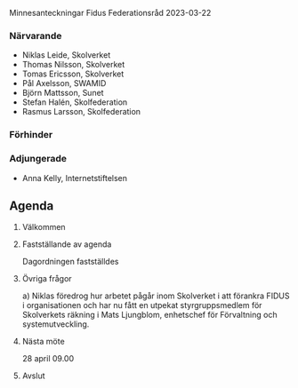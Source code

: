 Minnesanteckningar Fidus Federationsråd 2023-03-22

### Närvarande
* Niklas Leide, Skolverket
* Thomas Nilsson, Skolverket
* Tomas Ericsson, Skolverket
* Pål Axelsson, SWAMID
* Björn Mattsson, Sunet
* Stefan Halén, Skolfederation
* Rasmus Larsson, Skolfederation

### Förhinder

### Adjungerade
* Anna Kelly, Internetstiftelsen

## Agenda
1. Välkommen
2. Fastställande av agenda

	Dagordningen fastställdes
3. Övriga frågor

	a) Niklas föredrog hur arbetet pågår inom Skolverket i att förankra FIDUS i organisationen och har nu fått en utpekat styrgruppsmedlem för Skolverkets räkning i Mats Ljungblom, enhetschef för Förvaltning och systemutveckling.

4. Nästa möte

	28 april 09.00

5. Avslut
